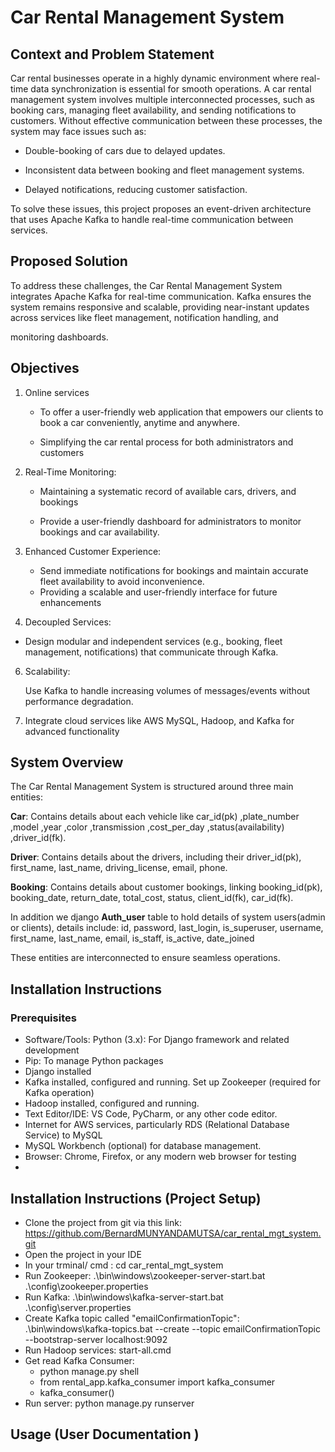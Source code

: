 # Car Rental Management System

## Context and Problem Statement
Car rental businesses operate in a highly dynamic environment where real-time data synchronization is essential for smooth operations. A car rental management system involves multiple interconnected processes, such as booking cars, managing fleet availability, and sending notifications to customers. Without effective communication between these processes, the system may face issues such as:

- Double-booking of cars due to delayed updates.
  
- Inconsistent data between booking and fleet management systems.

- Delayed notifications, reducing customer satisfaction.
  
To solve these issues, this project proposes an event-driven architecture that uses Apache Kafka to handle real-time communication between services.

## Proposed Solution

To address these challenges, the Car Rental Management System integrates Apache Kafka for real-time communication. Kafka ensures the system remains responsive and scalable, providing near-instant updates across services like fleet management, notification handling, and 

monitoring dashboards.

## Objectives
1. Online services
   
   - To offer a user-friendly web application that empowers our clients to book a car conveniently, anytime and anywhere.
     
   - Simplifying the car rental process for both administrators and customers
     
3. Real-Time Monitoring:
   
   - Maintaining a systematic record of available cars, drivers, and bookings
     
   - Provide a user-friendly dashboard for administrators to monitor bookings and car availability.
  
5. Enhanced Customer Experience:
   - Send immediate notifications for bookings and maintain accurate fleet availability to avoid inconvenience.
   - Providing a scalable and user-friendly interface for future enhancements
     
6. Decoupled Services:
   
  - Design modular and independent services (e.g., booking, fleet management, notifications) that communicate through Kafka.
    
6. Scalability:

   Use Kafka to handle increasing volumes of messages/events without performance degradation.
   
7. Integrate cloud services like AWS MySQL, Hadoop, and Kafka for advanced functionality

## System Overview
The Car Rental Management System is structured around three main entities:

**Car**: Contains details about each vehicle like car_id(pk) ,plate_number ,model ,year ,color ,transmission ,cost_per_day ,status(availability) ,driver_id(fk).

**Driver**: Contains details about the drivers, including their driver_id(pk), first_name, last_name, driving_license, email, phone.

**Booking**: Contains details about customer bookings, linking booking_id(pk), booking_date, return_date, total_cost, status, client_id(fk), car_id(fk).

In addition we django **Auth_user** table to hold details of system users(admin or clients), details include: id, password, last_login, is_superuser, username, first_name, last_name, email, is_staff, is_active, date_joined

These entities are interconnected to ensure seamless operations.

## Installation Instructions

### Prerequisites

  - Software/Tools: Python (3.x): For Django framework and related development
  - Pip: To manage Python packages
  - Django installed
  - Kafka installed, configured and running. Set up Zookeeper (required for Kafka operation)
  - Hadoop installed, configured and running. 
  - Text Editor/IDE: VS Code, PyCharm, or any other code editor.
  - Internet for AWS services, particularly RDS (Relational Database Service) to MySQL
  - MySQL Workbench (optional) for database management.
  - Browser: Chrome, Firefox, or any modern web browser for testing
  - 
## Installation Instructions (Project Setup)

- Clone the project from git via this link: https://github.com/BernardMUNYANDAMUTSA/car_rental_mgt_system.git
- Open the project in your IDE
- In your trminal/ cmd : cd car_rental_mgt_system
- Run Zookeeper: .\bin\windows\zookeeper-server-start.bat .\config\zookeeper.properties
- Run Kafka: .\bin\windows\kafka-server-start.bat .\config\server.properties
- Create Kafka topic called "emailConfirmationTopic": .\bin\windows\kafka-topics.bat --create --topic emailConfirmationTopic --bootstrap-server localhost:9092
- Run Hadoop services: start-all.cmd
- Get read Kafka Consumer:
    - python manage.py shell
    - from rental_app.kafka_consumer import kafka_consumer
    - kafka_consumer()
- Run server: python manage.py runserver

## Usage (User Documentation )








